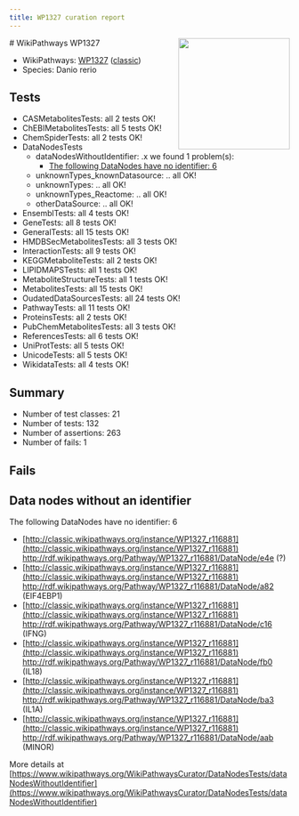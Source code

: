```yaml
---
title: WP1327 curation report
---
```


<img style="float: right; width: 200px" src="https://upload.wikimedia.org/wikipedia/commons/thumb/8/83/Wplogo_with_text_500.png/640px-Wplogo_with_text_500.png" />
# WikiPathways WP1327

* WikiPathways: [WP1327](https://wikipathways.org/pathways/WP1327) ([classic](https://classic.wikipathways.org/instance/WP1327))
* Species: Danio rerio
## Tests
* CASMetabolitesTests: all 2 tests OK!
* ChEBIMetabolitesTests: all 5 tests OK!
* ChemSpiderTests: all 2 tests OK!
* DataNodesTests
    * dataNodesWithoutIdentifier: .x we found 1 problem(s):
        * [The following DataNodes have no identifier: 6](#d2d32fa5)
    * unknownTypes_knownDatasource: .. all OK!
    * unknownTypes: .. all OK!
    * unknownTypes_Reactome: .. all OK!
    * otherDataSource: .. all OK!
* EnsemblTests: all 4 tests OK!
* GeneTests: all 8 tests OK!
* GeneralTests: all 15 tests OK!
* HMDBSecMetabolitesTests: all 3 tests OK!
* InteractionTests: all 9 tests OK!
* KEGGMetaboliteTests: all 2 tests OK!
* LIPIDMAPSTests: all 1 tests OK!
* MetaboliteStructureTests: all 1 tests OK!
* MetabolitesTests: all 15 tests OK!
* OudatedDataSourcesTests: all 24 tests OK!
* PathwayTests: all 11 tests OK!
* ProteinsTests: all 2 tests OK!
* PubChemMetabolitesTests: all 3 tests OK!
* ReferencesTests: all 6 tests OK!
* UniProtTests: all 5 tests OK!
* UnicodeTests: all 5 tests OK!
* WikidataTests: all 4 tests OK!


## Summary

* Number of test classes: 21
* Number of tests: 132
* Number of assertions: 263
* Number of fails: 1

## Fails

<a name="d2d32fa5" />

## Data nodes without an identifier

The following DataNodes have no identifier: 6

* [http://classic.wikipathways.org/instance/WP1327_r116881](http://classic.wikipathways.org/instance/WP1327_r116881) http://rdf.wikipathways.org/Pathway/WP1327_r116881/DataNode/e4e (?)
* [http://classic.wikipathways.org/instance/WP1327_r116881](http://classic.wikipathways.org/instance/WP1327_r116881) http://rdf.wikipathways.org/Pathway/WP1327_r116881/DataNode/a82 (EIF4EBP1)
* [http://classic.wikipathways.org/instance/WP1327_r116881](http://classic.wikipathways.org/instance/WP1327_r116881) http://rdf.wikipathways.org/Pathway/WP1327_r116881/DataNode/c16 (IFNG)
* [http://classic.wikipathways.org/instance/WP1327_r116881](http://classic.wikipathways.org/instance/WP1327_r116881) http://rdf.wikipathways.org/Pathway/WP1327_r116881/DataNode/fb0 (IL18)
* [http://classic.wikipathways.org/instance/WP1327_r116881](http://classic.wikipathways.org/instance/WP1327_r116881) http://rdf.wikipathways.org/Pathway/WP1327_r116881/DataNode/ba3 (IL1A)
* [http://classic.wikipathways.org/instance/WP1327_r116881](http://classic.wikipathways.org/instance/WP1327_r116881) http://rdf.wikipathways.org/Pathway/WP1327_r116881/DataNode/aab (MINOR)


More details at [https://www.wikipathways.org/WikiPathwaysCurator/DataNodesTests/dataNodesWithoutIdentifier](https://www.wikipathways.org/WikiPathwaysCurator/DataNodesTests/dataNodesWithoutIdentifier)

